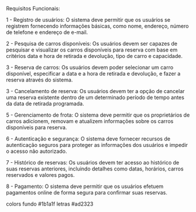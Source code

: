 Requisitos Funcionais:

1 - Registro de usuários: O sistema deve permitir que os usuários se registrem fornecendo informações básicas, como nome, endereço, número de telefone e endereço de e-mail.

2 - Pesquisa de carros disponíveis: Os usuários devem ser capazes de pesquisar e visualizar os carros disponíveis para reserva com base em critérios  data e hora de retirada e devolução, tipo de carro e capacidade.

3 - Reserva de carros: Os usuários devem poder selecionar um carro disponível, especificar a data e a hora de retirada e devolução, e fazer a reserva através do sistema.

3 - Cancelamento de reserva: Os usuários devem ter a opção de cancelar uma reserva existente dentro de um determinado período de tempo antes da data de retirada programada.

5 - Gerenciamento de frota: O sistema deve permitir que os proprietários de carros adicionem, removam e atualizem informações sobre os carros disponíveis para reserva.

6 - Autenticação e segurança: O sistema deve fornecer recursos de autenticação seguros para proteger as informações dos usuários e impedir o acesso não autorizado.

7 - Histórico de reservas: Os usuários devem ter acesso ao histórico de suas reservas anteriores, incluindo detalhes como datas, horários, carros reservados e valores pagos.

8 - Pagamento: O sistema deve permitir que os usuários efetuem pagamentos online de forma segura para confirmar suas reservas.


colors
fundo #1b1a1f
letras #ad2323







